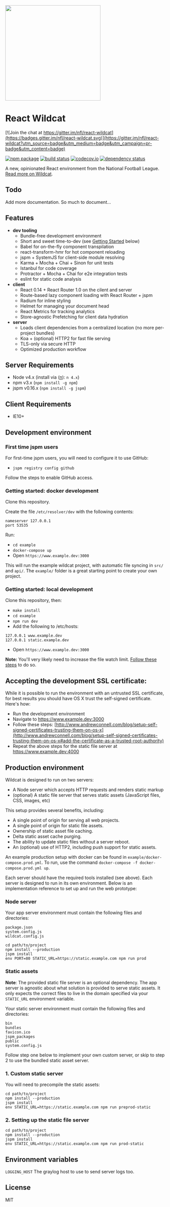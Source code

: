 <img src="http://static.nfl.com/static/content/public/static/img/logos/nfl-engineering-light.svg" width="300" />

# React Wildcat

[![Join the chat at https://gitter.im/nfl/react-wildcat](https://badges.gitter.im/nfl/react-wildcat.svg)](https://gitter.im/nfl/react-wildcat?utm_source=badge&utm_medium=badge&utm_campaign=pr-badge&utm_content=badge)

[![npm package](https://img.shields.io/npm/v/react-wildcat.svg?style=flat-square)](https://www.npmjs.org/package/react-wildcat)
[![build status](https://img.shields.io/travis/nfl/react-wildcat/master.svg?style=flat-square)](https://travis-ci.org/nfl/react-wildcat)
[![codecov.io](https://codecov.io/github/nfl/react-wildcat/coverage.svg?branch=master)](https://codecov.io/github/nfl/react-wildcat?branch=master)
[![dependency status](https://img.shields.io/david/nfl/react-wildcat.svg?style=flat-square)](https://david-dm.org/nfl/react-wildcat)

A new, opinionated React environment from the National Football League. [Read more on Wildcat](https://medium.com/nfl-engineers/nfl-react-84e9cd11d384#.rlwui1p4z).

## Todo

Add more documentation. So much to document...

## Features

- **dev tooling**
    - Bundle-free development environment
    - Short and sweet time-to-dev (see [Getting Started](#getting-started) below)
    - Babel for on-the-fly component transpilation
    - react-transform-hmr for hot component reloading
    - jspm + SystemJS for client-side module resolving
    - Karma + Mocha + Chai + Sinon for unit tests
    - Istanbul for code coverage
    - Protractor + Mocha + Chai for e2e integration tests
    - eslint for static code analysis
- **client**
    - React 0.14 + React Router 1.0 on the cilent and server
    - Route-based lazy component loading with React Router + jspm
    - Radium for inline styling
    - Helmet for managing your document head
    - React Metrics for tracking analytics
    - Store-agnostic Prefetching for client data hydration
- **server**
    - Loads client dependencies from a centralized location (no more per-project bundles)
    - Koa + (optional) HTTP2 for fast file serving
    - TLS-only via secure HTTP
    - Optimized production workflow

## Server Requirements

- Node v4.x (install via ([n](https://github.com/tj/n)): `n 4.x`)
- npm v3.x (`npm install -g npm`)
- jspm v0.16.x (`npm install -g jspm`)

## Client Requirements

- IE10+

## Development environment

### First time jspm users

For first-time jspm users, you will need to configure it to use GitHub:

- `jspm registry config github`

Follow the steps to enable GitHub access.

### Getting started: docker development
Clone this repository.

Create the file `/etc/resolver/dev` with the following contents:
```
nameserver 127.0.0.1
port 53535
```
Run:
- `cd example`
- `docker-compose up`
- Open `https://www.example.dev:3000`

This will run the example wildcat project, with automatic file syncing in `src/` and `api/`. The `example/` folder is a great starting point to create your own project.

### Getting started: local development

Clone this repository, then:

- `make install`
- `cd example`
- `npm run dev`
- Add the following to /etc/hosts:

```
127.0.0.1 www.example.dev
127.0.0.1 static.example.dev
```

- Open `https://www.example.dev:3000`

__Note:__ You'll very likely need to increase the file watch limit. [Follow these steps](http://stackoverflow.com/a/27982223) to do so.



## Accepting the development SSL certificate:

While it is possible to run the environment with an untrusted SSL certificate, for best results you should have OS X trust the self-signed certificate. Here's how:

- Run the development environment
- Navigate to https://www.example.dev:3000
- Follow these steps: [http://www.andrewconnell.com/blog/setup-self-signed-certificates-trusting-them-on-os-x](http://www.andrewconnell.com/blog/setup-self-signed-certificates-trusting-them-on-os-x#add-the-certificate-as-a-trusted-root-authority)
- Repeat the above steps for the static file server at https://www.example.dev:4000

## Production environment

Wildcat is designed to run on two servers:

- A Node server which accepts HTTP requests and renders static markup
- (optional) A static file server that serves static assets (JavaScript files, CSS, images, etc)

This setup provides several benefits, including:

- A single point of origin for serving all web projects.
- A single point of origin for static file assets.
- Ownership of static asset file caching.
- Delta static asset cache purging.
- The ability to update static files without a server reboot.
- An (optional) use of HTTP2, including push support for static assets.

An example production setup with docker can be found in `example/docker-compose.prod.yml`. To run, use the command `docker-compose -f docker-compose.prod.yml up`.

Each server should have the required tools installed (see above). Each server is designed to run in its own environment. Below is an implementation reference to set up and run the web prototype:

### Node server

Your app server environment must contain the following files and directories:

```
package.json
system.config.js
wildcat.config.js
```

```shell
cd path/to/project
npm install --production
jspm install
env PORT=80 STATIC_URL=https://static.example.com npm run prod
```

### Static assets

**Note**: The provided static file server is an optional dependency. The app server is agnostic about what solution is provided to serve static assets. It only expects the correct files to live in the domain specified via your `STATIC_URL` environment variable.

Your static server environment must contain the following files and directories:

```
bin
bundles
favicon.ico
jspm_packages
public
system.config.js
```

Follow step one below to implement your own custom server, or skip to step 2 to use the bundled static asset server.

### 1. Custom static server

You will need to precompile the static assets:

```shell
cd path/to/project
npm install --production
jspm install
env STATIC_URL=https://static.example.com npm run preprod-static
```

### 2. Setting up the static file server

```shell
cd path/to/project
npm install --production
jspm install
env STATIC_URL=https://static.example.com npm run prod-static
```

## Environment variables

`LOGGING_HOST` The graylog host to use to send server logs too.

## License

MIT
